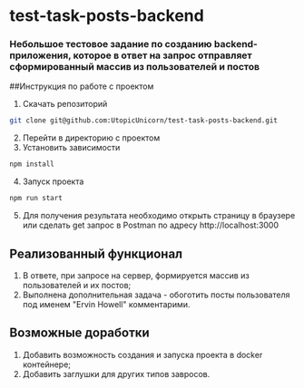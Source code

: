# test-task-posts-backend
### Небольшое тестовое задание по созданию backend-приложения, которое в ответ на запрос отправляет сформированный массив из пользователей и постов

##Инструкция по работе с проектом 
1. Скачать репозиторий
```bash 
git clone git@github.com:UtopicUnicorn/test-task-posts-backend.git
```
2. Перейти в директорию с проектом
3. Установить зависимости
```bash
npm install
```

4. Запуск проекта
```bash
npm run start
```
5. Для получения результата необходимо открыть страницу в браузере или сделать get запрос в Postman по адресу http://localhost:3000
 
## Реализованный функционал
1. В ответе, при запросе на сервер, формируется массив из пользователей и их постов;
2. Выполнена дополнительная задача - обоготить посты пользователя под именем "Ervin Howell" комментарими.

## Возможные доработки
1. Добавить возможность создания и запуска проекта в docker контейнере;
2. Добавить заглушки для других типов завросов.
